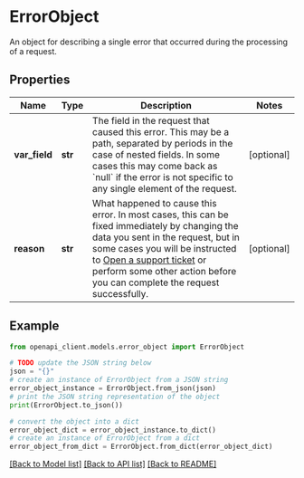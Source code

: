 # ErrorObject

An object for describing a single error that occurred during the processing of a request.

## Properties

Name | Type | Description | Notes
------------ | ------------- | ------------- | -------------
**var_field** | **str** | The field in the request that caused this error. This may be a path, separated by periods in the case of nested fields. In some cases this may come back as &#x60;null&#x60; if the error is not specific to any single element of the request. | [optional] 
**reason** | **str** | What happened to cause this error. In most cases, this can be fixed immediately by changing the data you sent in the request, but in some cases you will be instructed to [Open a support ticket](https://techdocs.akamai.com/linode-api/reference/post-ticket) or perform some other action before you can complete the request successfully. | [optional] 

## Example

```python
from openapi_client.models.error_object import ErrorObject

# TODO update the JSON string below
json = "{}"
# create an instance of ErrorObject from a JSON string
error_object_instance = ErrorObject.from_json(json)
# print the JSON string representation of the object
print(ErrorObject.to_json())

# convert the object into a dict
error_object_dict = error_object_instance.to_dict()
# create an instance of ErrorObject from a dict
error_object_from_dict = ErrorObject.from_dict(error_object_dict)
```
[[Back to Model list]](../README.md#documentation-for-models) [[Back to API list]](../README.md#documentation-for-api-endpoints) [[Back to README]](../README.md)


